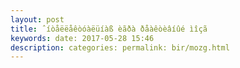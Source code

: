 ```yaml
---
layout: post
title: ˆíòåëëåêòóàëüíàß èãðà ðåàêòèâíûé ìîçã 
keywords: date: 2017-05-28 15:46
description: categories: permalink: bir/mozg.html
---
```


# 